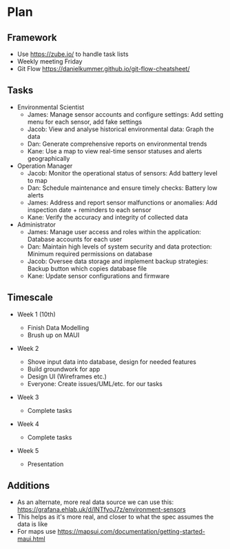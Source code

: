 # Plan

## Framework

- Use <https://zube.io/> to handle task lists
- Weekly meeting Friday
- Git Flow <https://danielkummer.github.io/git-flow-cheatsheet/>

## Tasks

- Environmental Scientist
  - James: Manage sensor accounts and configure settings: Add setting menu for each sensor, add fake settings
  - Jacob: View and analyse historical environmental data: Graph the data
  - Dan: Generate comprehensive reports on environmental trends
  - Kane: Use a map to view real-time sensor statuses and alerts geographically
- Operation Manager
  - Jacob: Monitor the operational status of sensors: Add battery level to map
  - Dan: Schedule maintenance and ensure timely checks: Battery low alerts
  - James: Address and report sensor malfunctions or anomalies:  Add inspection date + reminders to each sensor
  - Kane: Verify the accuracy and integrity of collected data
- Administrator
  - James: Manage user access and roles within the application: Database accounts for each user
  - Dan: Maintain high levels of system security and data protection: Minimum required permissions on database
  - Jacob: Oversee data storage and implement backup strategies: Backup button which copies database file
  - Kane: Update sensor configurations and firmware

## Timescale

- Week 1 (10th)
  - Finish Data Modelling
  - Brush up on MAUI

- Week 2
  - Shove input data into database, design for needed features
  - Build groundwork for app
  - Design UI (Wireframes etc.)
  - Everyone: Create issues/UML/etc. for our tasks

- Week 3
  - Complete tasks

- Week 4
  - Complete tasks

- Week 5
  - Presentation

## Additions

- As an alternate, more real data source we can use this: <https://grafana.ehlab.uk/d/lNTfyoJ7z/environment-sensors>
- This helps as it's more real, and closer to what the spec assumes the data is like
- For maps use <https://mapsui.com/documentation/getting-started-maui.html>
